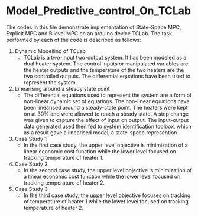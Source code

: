 # Model_Predictive_control_On_TCLab
The codes in this file demonstrate implementation of State-Space MPC, Explicit MPC and Bilevel MPC on an arduino device TCLab. 
The task performed by each of the code is described as follows:
1. Dynamic Modelling of TCLab
   - TCLab is a two-input two-output system. It has been modeled as a dual heater system. The control inputs or manipulated variables are the heater outputs and the temperature of the two heaters are the two controlled outputs. The differential equations have been used to represent the system.
3. Linearising around a steady state point
   - The differential equations used to represent the system are a form of non-linear dynamic set of equations. The non-linear equations have been linearised around a steady-state point. The heaters were kept on at 30% and were allowed to reach a steady state. A step change was given to capture the effect of input on output. The input-output data generated used then fed to system identification toolbox, which as a result gave a linearised model, a state-space represention.
5. Case Study 1
     - In the first case study, the upper level objective is minimization of a linear economic cost function while the lower level focused on tracking temperature of heater 1. 
6. Case Study 2
    - In the second case study, the upper level objective is minimization of a linear economic cost function while the lower level focused on tracking temperature of heater 2. 
7. Case Study 3
    - In the third case study, the upper level objective focuses on tracking of temperature of heater 1 while the lower level focused on tracking temperature of heater 2. 
